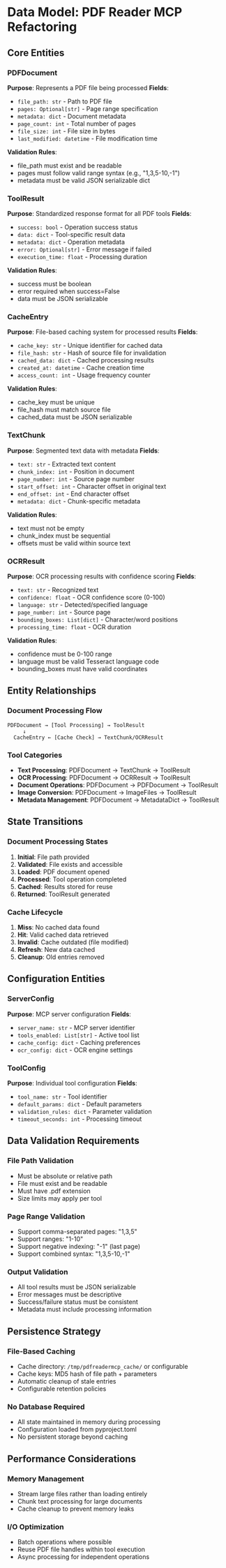 # Data Model: PDF Reader MCP Refactoring

## Core Entities

### PDFDocument
**Purpose**: Represents a PDF file being processed
**Fields**:
- `file_path: str` - Path to PDF file
- `pages: Optional[str]` - Page range specification
- `metadata: dict` - Document metadata
- `page_count: int` - Total number of pages
- `file_size: int` - File size in bytes
- `last_modified: datetime` - File modification time

**Validation Rules**:
- file_path must exist and be readable
- pages must follow valid range syntax (e.g., "1,3,5-10,-1")
- metadata must be valid JSON serializable dict

### ToolResult
**Purpose**: Standardized response format for all PDF tools
**Fields**:
- `success: bool` - Operation success status
- `data: dict` - Tool-specific result data
- `metadata: dict` - Operation metadata
- `error: Optional[str]` - Error message if failed
- `execution_time: float` - Processing duration

**Validation Rules**:
- success must be boolean
- error required when success=False
- data must be JSON serializable

### CacheEntry
**Purpose**: File-based caching system for processed results
**Fields**:
- `cache_key: str` - Unique identifier for cached data
- `file_hash: str` - Hash of source file for invalidation
- `cached_data: dict` - Cached processing results
- `created_at: datetime` - Cache creation time
- `access_count: int` - Usage frequency counter

**Validation Rules**:
- cache_key must be unique
- file_hash must match source file
- cached_data must be JSON serializable

### TextChunk
**Purpose**: Segmented text data with metadata
**Fields**:
- `text: str` - Extracted text content
- `chunk_index: int` - Position in document
- `page_number: int` - Source page number
- `start_offset: int` - Character offset in original text
- `end_offset: int` - End character offset
- `metadata: dict` - Chunk-specific metadata

**Validation Rules**:
- text must not be empty
- chunk_index must be sequential
- offsets must be valid within source text

### OCRResult
**Purpose**: OCR processing results with confidence scoring
**Fields**:
- `text: str` - Recognized text
- `confidence: float` - OCR confidence score (0-100)
- `language: str` - Detected/specified language
- `page_number: int` - Source page
- `bounding_boxes: List[dict]` - Character/word positions
- `processing_time: float` - OCR duration

**Validation Rules**:
- confidence must be 0-100 range
- language must be valid Tesseract language code
- bounding_boxes must have valid coordinates

## Entity Relationships

### Document Processing Flow
```
PDFDocument → [Tool Processing] → ToolResult
     ↓
  CacheEntry ← [Cache Check] → TextChunk/OCRResult
```

### Tool Categories
- **Text Processing**: PDFDocument → TextChunk → ToolResult
- **OCR Processing**: PDFDocument → OCRResult → ToolResult  
- **Document Operations**: PDFDocument → PDFDocument → ToolResult
- **Image Conversion**: PDFDocument → ImageFiles → ToolResult
- **Metadata Management**: PDFDocument → MetadataDict → ToolResult

## State Transitions

### Document Processing States
1. **Initial**: File path provided
2. **Validated**: File exists and accessible
3. **Loaded**: PDF document opened
4. **Processed**: Tool operation completed
5. **Cached**: Results stored for reuse
6. **Returned**: ToolResult generated

### Cache Lifecycle
1. **Miss**: No cached data found
2. **Hit**: Valid cached data retrieved
3. **Invalid**: Cache outdated (file modified)
4. **Refresh**: New data cached
5. **Cleanup**: Old entries removed

## Configuration Entities

### ServerConfig
**Purpose**: MCP server configuration
**Fields**:
- `server_name: str` - MCP server identifier
- `tools_enabled: List[str]` - Active tool list
- `cache_config: dict` - Caching preferences
- `ocr_config: dict` - OCR engine settings

### ToolConfig
**Purpose**: Individual tool configuration
**Fields**:
- `tool_name: str` - Tool identifier
- `default_params: dict` - Default parameters
- `validation_rules: dict` - Parameter validation
- `timeout_seconds: int` - Processing timeout

## Data Validation Requirements

### File Path Validation
- Must be absolute or relative path
- File must exist and be readable
- Must have .pdf extension
- Size limits may apply per tool

### Page Range Validation
- Support comma-separated pages: "1,3,5"
- Support ranges: "1-10"
- Support negative indexing: "-1" (last page)
- Support combined syntax: "1,3,5-10,-1"

### Output Validation
- All tool results must be JSON serializable
- Error messages must be descriptive
- Success/failure status must be consistent
- Metadata must include processing information

## Persistence Strategy

### File-Based Caching
- Cache directory: `/tmp/pdfreadermcp_cache/` or configurable
- Cache keys: MD5 hash of file path + parameters
- Automatic cleanup of stale entries
- Configurable retention policies

### No Database Required
- All state maintained in memory during processing
- Configuration loaded from pyproject.toml
- No persistent storage beyond caching

## Performance Considerations

### Memory Management
- Stream large files rather than loading entirely
- Chunk text processing for large documents
- Cache cleanup to prevent memory leaks

### I/O Optimization  
- Batch operations where possible
- Reuse PDF file handles within tool execution
- Async processing for independent operations
